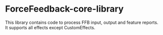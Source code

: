 # ForceFeedback-core-library

This library contains code to process FFB input, output and feature reports. It supports all effects except CustomEffects.
